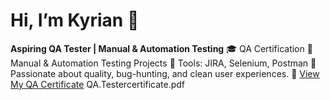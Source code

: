 # Hi, I’m Kyrian 👋 
**Aspiring QA Tester | Manual & Automation Testing**
🎓 QA Certification
🧪 Manual & Automation Testing Projects 
🔧 Tools: JIRA, Selenium, Postman
 🚀 Passionate about quality, bug-hunting, and clean user experiences.
📄 [View My QA Certificate](QA.Testercertificate.pdf)
QA.Testercertificate.pdf
